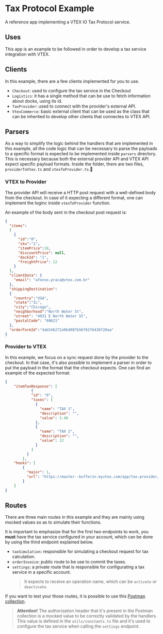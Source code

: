 

# Tax Protocol Example

A reference app implementing a VTEX IO Tax Protocol service.

## Uses
This app is an example to be followed in order to develop a tax service integration with VTEX. 

## Clients
In this example, there are a few clients implemented for you to use.
- `Checkout`: used to configure the tax service in the Checkout
- `Logistics`: it has a single method that can be use to fetch information about docks, using its id.
- `TaxProvider`: used to connect with the provider's external API.
- `VtexCommerce`: basic external client that can be used as the class that can be inherited to develop other clients that connectes to VTEX API. 

## Parsers
As a way to simplify the logic behind the handlers that are implemented in this example, all the code logic that can be necessary to parse the payloads to a specific format is expected to be implemented inside `parsers` directory. This is necessary because both the external provider API and VTEX API expect specific payload formats. Inside the folder, there are two files, `providerToVtex.ts` and `vtexToProvider.ts`.

### VTEX to Provider
The provider API will receive a HTTP post request with a well-defined body from the checkout. In case of it expecting a different format, one can implement the loginc inside `vtexToProvider` function. 

An example of the body sent in the checkout post request is:
```json
{
  "items":
  [
    {
      "id":"0",
      "sku":"1",
      "itemPrice":10,
      "discountPrice": null,
      "dockId": "1",
      "freightPrice": 12
    }
  ],
  "clientData": {
    "email": "afonso.praca@vtex.com.br"
  },
  "shippingDestination":
  {
    "country":"USA",
    "state":"IL",
    "city":"Chicago",
    "neighborhood":"North Water St",
    "street": "4931 E North Water St",
    "postalCode": "60621"
  },
  "orderFormId":"4ab546272a9b4087b56f62f6438f20aa"
}
```

### Provider to VTEX
In this example, we focus on a sync request done by the provider to the checkout. In that case, it's also possible to implement a parser in order to put the payload in the format that the checkout expects. One can find an example of the expected format:

```json
{
    "itemTaxResponse": [
			{
		    "id": "0",
		    "taxes": [
		      {
		        "name": "TAX 1",
		        "description": "",
		        "value": 3.48
		      },
		      {
		        "name": "TAX 2",
		        "description": "",
		        "value": 22
		      }
		    ]
		  }
		],
    "hooks": [
        {
          "major": 1,
          "url": "https://master--bufferin.myvtex.com/app/tax-provider/oms/invoice"
        }
    ]
}
```

## Routes
There are three main routes in this example and they are mainly using mocked values so as to simulate their functions.

It is important to emphasize that for the first two endpoints to work, you **must** have the tax service configured in your account, which can be done by using the third endpoint explained below.

- `taxSimulation`: responsible for simulating a checkout request for tax calculation.
- `orderInvoice`: public route to be use to commit the taxes.
- `settings`: a private route that is responsible for configurating a tax service in a specific account. 
  > It expects to receive an operation name, which can be `activate` or `deactivate`.

If you want to test your those routes, it is possible to use this [Postman collection](https://www.getpostman.com/collections/debecab7831841489998).

> **Attention!** The authorization header that it's present in the Postman collection is a mocked value to be correctly validated by the handlers. This value is defined in the `utils/constants.ts` file and it's used to configure the tax service when calling the `settings` endpoint.
